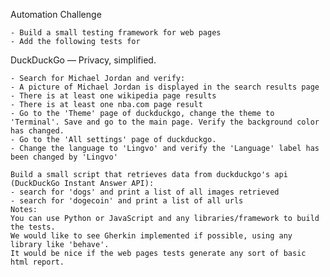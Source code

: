 Automation Challenge

    - Build a small testing framework for web pages
    - Add the following tests for

DuckDuckGo — Privacy, simplified.

    - Search for Michael Jordan and verify:
    - A picture of Michael Jordan is displayed in the search results page
    - There is at least one wikipedia page results
    - There is at least one nba.com page result
    - Go to the 'Theme' page of duckduckgo, change the theme to 'Terminal'. Save and go to the main page. Verify the background color has changed.
    - Go to the 'All settings' page of duckduckgo.
    - Change the language to 'Lingvo' and verify the 'Language' label has been changed by 'Lingvo'

    Build a small script that retrieves data from duckduckgo's api (DuckDuckGo Instant Answer API):
    - search for 'dogs' and print a list of all images retrieved
    - search for 'dogecoin' and print a list of all urls
    Notes:
    You can use Python or JavaScript and any libraries/framework to build the tests.
    We would like to see Gherkin implemented if possible, using any library like 'behave'.
    It would be nice if the web pages tests generate any sort of basic html report.